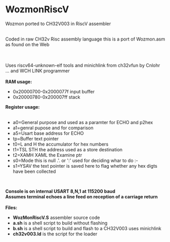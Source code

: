 # WozmonRiscV
Wozmon ported to  CH32V003 in RiscV assembler<br><br>

Coded in raw CH32v Risc assembly language this is a port of
Wozmon.asm as found on the Web<br><br><br>

Uses riscv64-unknown-elf tools and minichlink from ch32vfun by Cnlohr<br>
... and WCH LINK programmer<br><br>
<b>RAM usage:</b><br>
<ul>
<li>0x20000700-0x2000077f input buffer</li>
<li>0x20000780-0x200007ff stack</li>
</ul>
<b>Register usage:</b><br>
<ul><br>
<li>a0=General purpose and used as a paramter for ECHO and p2hex</li>
<li>a1=genral pupose and for comparison</li>
<li>a5=Usart base address for ECHO</li>
<li>tp=Buffer text pointer</li>
<li>t0=L and H the accumulator for hex numbers</li>
<li>t1=TSL STH the address used as a store destination</li>
<li>t2=XAMH XAML the Examine ptr</li>
<li>s0=Mode this is null .'. or ':' used for deciding whar to do :-</li>
<li>s1=YSAV the text pointer is saved here to flag whether any hex digts have been collected</li>
</ul><br>

<b> Console is on internal USART 8,N,1 at 115200 baud<br>
Assumes terminal echoes a line feed on reception of a carriage return</b><br><br>
<b>Files:</b><br>
<ul>
<li><b>WozMonRiscV.S</b> assembler source code</li>
<li><b>a.sh</b> is a shell script to build without flashing</li>
<li><b>b.sh</b> is a shell script to build and flash to a CH32V003 uses minichlink</li>
<li><b>ch32v003.ld</b> is the script for the loader</li>
</ul>
